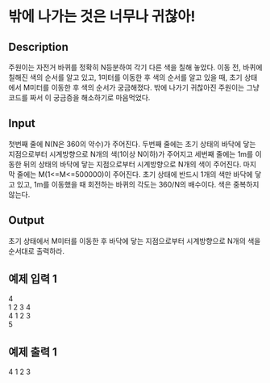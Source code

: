# 밖에 나가는 것은 너무나 귀찮아!

## Description

주원이는 자전거 바퀴를 정확히 N등분하여 각기 다른 색을 칠해 놓았다. 이동 전, 바퀴에 칠해진 색의 순서를 알고 있고, 1미터를 이동한 후 색의 순서를 알고 있을 때, 초기 상태에서 M미터를 이동한 후 색의 순서가 궁금해졌다. 밖에 나가기 귀찮아진 주원이는 그냥 코드를 짜서 이 궁금증을 해소하기로 마음먹었다. 

## Input

첫번째 줄에 N(N은 360의 약수)가 주어진다. 두번째 줄에는 초기 상태의 바닥에 닿는 지점으로부터 시계방향으로 N개의 색(1이상 N이하)가 주어지고 세번째 줄에는 1m를 이동한 뒤의 상태의 바닥에 닿는 지점으로부터 시계방향으로 N개의 색이 주어진다. 마지막 줄에는 M(1<=M<=500000)이 주어진다.
초기 상태에 반드시 1개의 색만 바닥에 닿고 있고, 1m를 이동했을 때 회전하는 바퀴의 각도는 360/N의 배수이다. 색은 중복하지 않는다.

## Output

초기 상태에서 M미터를 이동한 후 바닥에 닿는 지점으로부터 시계방향으로 N개의 색을 순서대로 출력하라.

## 예제 입력 1
4  
1 2 3 4  
4 1 2 3  
5
## 예제 출력 1
4 1 2 3  